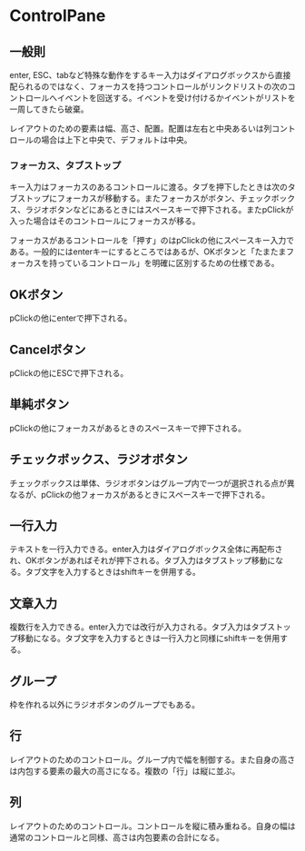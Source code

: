 # ControlPane

## 一般則

enter, ESC、tabなど特殊な動作をするキー入力はダイアログボックスから直接配られるのではなく、フォーカスを持つコントロールがリンクドリストの次のコントロールへイベントを回送する。イベントを受け付けるかイベントがリストを一周してきたら破棄。

レイアウトのための要素は幅、高さ、配置。配置は左右と中央あるいは列コントロールの場合は上下と中央で、デフォルトは中央。

### フォーカス、タブストップ

キー入力はフォーカスのあるコントロールに渡る。タブを押下したときは次のタブストップにフォーカスが移動する。またフォーカスがボタン、チェックボックス、ラジオボタンなどにあるときにはスペースキーで押下される。またpClickが入った場合はそのコントロールにフォーカスが移る。

フォーカスがあるコントロールを「押す」のはpClickの他にスペースキー入力である。一般的にはenterキーにするところではあるが、OKボタンと「たまたまフォーカスを持っているコントロール」を明確に区別するための仕様である。

## OKボタン

pClickの他にenterで押下される。

## Cancelボタン

pClickの他にESCで押下される。

## 単純ボタン

pClickの他にフォーカスがあるときのスペースキーで押下される。

## チェックボックス、ラジオボタン

チェックボックスは単体、ラジオボタンはグループ内で一つが選択される点が異なるが、pClickの他フォーカスがあるときにスペースキーで押下される。

## 一行入力

テキストを一行入力できる。enter入力はダイアログボックス全体に再配布され、OKボタンがあればそれが押下される。タブ入力はタブストップ移動になる。タブ文字を入力するときはshiftキーを併用する。

## 文章入力

複数行を入力できる。enter入力では改行が入力される。タブ入力はタブストップ移動になる。タブ文字を入力するときは一行入力と同様にshiftキーを併用する。

## グループ

枠を作れる以外にラジオボタンのグループでもある。

## 行

レイアウトのためのコントロール。グループ内で幅を制御する。また自身の高さは内包する要素の最大の高さになる。複数の「行」は縦に並ぶ。

## 列

レイアウトのためのコントロール。コントロールを縦に積み重ねる。自身の幅は通常のコントロールと同様、高さは内包要素の合計になる。
